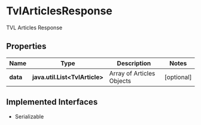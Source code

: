 

# TvlArticlesResponse

TVL Articles Response

## Properties

Name | Type | Description | Notes
------------ | ------------- | ------------- | -------------
**data** | **java.util.List&lt;TvlArticle&gt;** | Array of Articles Objects |  [optional]


## Implemented Interfaces

* Serializable



